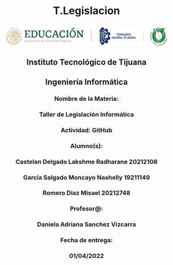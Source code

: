  # <p align="center"> T.Legislacion
<p align="center"> <img src ="./MISC/LOGO.png" /></p>
<h2 align="center">Instituto Tecnológico de Tijuana</h2>
 <h2 align="center">Ingeniería Informática</h2>
 <h3 align="center">Nombre de la Materia:</h3>
 <h3 align="center">Taller de Legislación Informática</h3>
 <h3 align="center">Actividad: GitHub</h3>
 <h3 align="center">Alumno(s):</h3>
 <h3 align="center"> Castelan Delgado Lakshme Radharane 20212108
 <h3 align="center">García Salgado Moncayo Nashelly 19211149</h3>
 <h3 align="center"> Romero Diaz Misael 20212748
 <h3 align="center">Profesor@:</h3>
 <h3 align="center">Daniela Adriana Sanchez Vizcarra</h3>
 <h3 align="center">Fecha de entrega:</h3>
 <h3 align="center">01/04/2022</h3>
